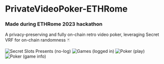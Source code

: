 # PrivateVideoPoker-ETHRome
### Made during ETHRome 2023 hackathon
A privacy-preserving and fully on-chain retro video poker, leveraging Secret VRF for on-chain randomness 🃏

![Secret Slots Presents (no-log)](https://github.com/jen-sei/pvp-ETHRome/assets/101796507/0f8e4ea9-7e93-4635-b429-b59231894441)
![Games (logged in)](https://github.com/jen-sei/pvp-ETHRome/assets/101796507/c714fa59-d4ca-4bd8-a0ad-77854d485b46)
![Poker (play)](https://github.com/jen-sei/pvp-ETHRome/assets/101796507/0b8c36ea-8b2f-4173-b696-d2322f81630f)
![Poker (game info)](https://github.com/jen-sei/pvp-ETHRome/assets/101796507/0609302c-20e4-4e91-9feb-af5d5fd86940)
